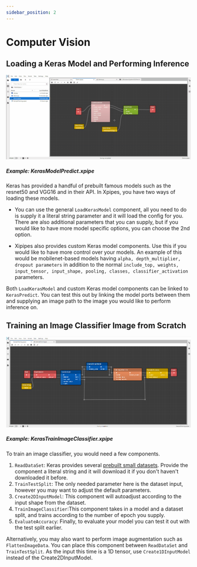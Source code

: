 ```yaml
---
sidebar_position: 2
---
```


# Computer Vision

## Loading a Keras Model and Performing Inference

![xpipe-runner](../../04-xpipes-runner.gif)

##### Example: KerasModelPredict.xpipe 

Keras has provided a handful of prebuilt famous models such as the resnet50 and VGG16 and in their API. In Xpipes, you have two ways of loading these models.

- You can use the general `LoadKerasModel` component, all you need to do is supply it a literal string parameter and it will load the config for you. There are also additional parameters that you can supply, but if you would like to have more model specific options, you can choose the 2nd option.

- Xipipes also provides custom Keras model components. Use this if you would like to have more control over your models. An example of this would be mobilenet-based models having `alpha, depth_multiplier, dropout parameters` in addition to the normal `include_top, weights, input_tensor, input_shape, pooling, classes, classifier_activation` parameters.

Both `LoadKerasModel` and custom Keras model components can be linked to `KerasPredict`. You can test this out by linking the model ports between them and supplying an image path to the image you would like to perform inference on.


## Training an Image Classifier Image from Scratch

![SampleTraining](../../xpipes-components/general-components/SampleTraining.png)

##### Example: KerasTrainImageClassifier.xpipe 


To train an image classifier, you would need a few components. 

1. `ReadDataSet`: Keras provides several [prebuilt small datasets](https://keras.io/api/datasets/). Provide the component a literal string and it will download it if you don't haven't downloaded it before.
2. `TrainTestSplit`: The only needed parameter here is the dataset input, however you may want to adjust the default parameters.
3. `Create2DInputModel`: This component will autoadjust according to the input shape from the dataset.
4. `TrainImageClassifier`:This component takes in a model and a dataset split, and trains according to the number of epoch you supply.
5. `EvaluateAccuracy`: Finally, to evaluate your model you can test it out with the test split earlier.

Alternatively, you may also want to perform image augmentation such as `FlattenImageData`. You can place this component between `ReadDataSet` and `TrainTestSplit`. As the input this time is a 1D tensor, use `Create1DInputModel` instead of the Create2DInputModel.
